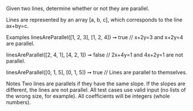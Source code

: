 Given two lines, determine whether or not they are parallel.

Lines are represented by an array [a, b, c], which corresponds to the line ax+by=c.

Examples
linesAreParallel([1, 2, 3], [1, 2, 4]) ➞ true
// x+2y=3 and x+2y=4 are parallel.

linesAreParallel([2, 4, 1], [4, 2, 1]) ➞ false
// 2x+4y=1 and 4x+2y=1 are not parallel.

linesAreParallel([0, 1, 5], [0, 1, 5]) ➞ true
// Lines are parallel to themselves.

Notes
Two lines are parallels if they have the same slope. If the slopes are different, the lines are not parallel.
All test cases use valid input (no lists of the wrong size, for example).
All coefficients will be integers (whole numbers).